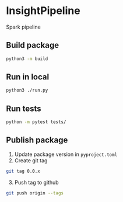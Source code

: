 # InsightPipeline

Spark pipeline

## Build package

```bash
python3 -m build
```

## Run in local

```bash
python3 ./run.py 
```

## Run tests

```bash
python -m pytest tests/
```

## Publish package

1. Update package version in `pyproject.toml`
2. Create git tag

```bash
git tag 0.0.x
```

3. Push tag to github

```bash
git push origin --tags
```
